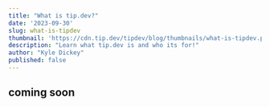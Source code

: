 ```yaml
---
title: "What is tip.dev?"
date: '2023-09-30'
slug: what-is-tipdev
thumbnail: 'https://cdn.tip.dev/tipdev/blog/thumbnails/what-is-tipdev.png'
description: "Learn what tip.dev is and who its for!"
author: "Kyle Dickey"
published: false
---
```


## coming soon